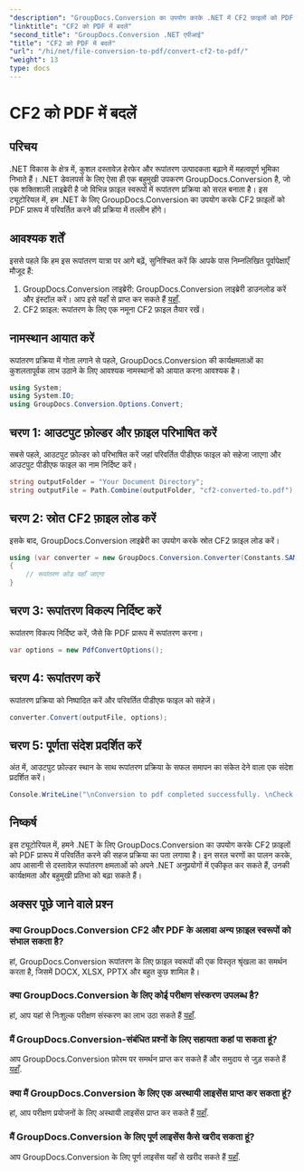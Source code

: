 ```yaml
---
"description": "GroupDocs.Conversion का उपयोग करके .NET में CF2 फ़ाइलों को PDF में कनवर्ट करना सीखें। अपने दस्तावेज़ प्रबंधन कार्यों को आसानी से सरल बनाएं।"
"linktitle": "CF2 को PDF में बदलें"
"second_title": "GroupDocs.Conversion .NET एपीआई"
"title": "CF2 को PDF में बदलें"
"url": "/hi/net/file-conversion-to-pdf/convert-cf2-to-pdf/"
"weight": 13
type: docs
---
```

# CF2 को PDF में बदलें

## परिचय
.NET विकास के क्षेत्र में, कुशल दस्तावेज़ हेरफेर और रूपांतरण उत्पादकता बढ़ाने में महत्वपूर्ण भूमिका निभाते हैं। .NET डेवलपर्स के लिए ऐसा ही एक बहुमुखी उपकरण GroupDocs.Conversion है, जो एक शक्तिशाली लाइब्रेरी है जो विभिन्न फ़ाइल स्वरूपों में रूपांतरण प्रक्रिया को सरल बनाता है। इस ट्यूटोरियल में, हम .NET के लिए GroupDocs.Conversion का उपयोग करके CF2 फ़ाइलों को PDF प्रारूप में परिवर्तित करने की प्रक्रिया में तल्लीन होंगे।
## आवश्यक शर्तें
इससे पहले कि हम इस रूपांतरण यात्रा पर आगे बढ़ें, सुनिश्चित करें कि आपके पास निम्नलिखित पूर्वापेक्षाएँ मौजूद हैं:
1. GroupDocs.Conversion लाइब्रेरी: GroupDocs.Conversion लाइब्रेरी डाउनलोड करें और इंस्टॉल करें। आप इसे यहाँ से प्राप्त कर सकते हैं [यहाँ](https://releases.groupdocs.com/conversion/net/).
2. CF2 फ़ाइल: रूपांतरण के लिए एक नमूना CF2 फ़ाइल तैयार रखें।

## नामस्थान आयात करें
रूपांतरण प्रक्रिया में गोता लगाने से पहले, GroupDocs.Conversion की कार्यक्षमताओं का कुशलतापूर्वक लाभ उठाने के लिए आवश्यक नामस्थानों को आयात करना आवश्यक है।
```csharp
using System;
using System.IO;
using GroupDocs.Conversion.Options.Convert;
```
## चरण 1: आउटपुट फ़ोल्डर और फ़ाइल परिभाषित करें
सबसे पहले, आउटपुट फ़ोल्डर को परिभाषित करें जहां परिवर्तित पीडीएफ फाइल को सहेजा जाएगा और आउटपुट पीडीएफ फाइल का नाम निर्दिष्ट करें।
```csharp
string outputFolder = "Your Document Directory";
string outputFile = Path.Combine(outputFolder, "cf2-converted-to.pdf");
```
## चरण 2: स्रोत CF2 फ़ाइल लोड करें
इसके बाद, GroupDocs.Conversion लाइब्रेरी का उपयोग करके स्रोत CF2 फ़ाइल लोड करें।
```csharp
using (var converter = new GroupDocs.Conversion.Converter(Constants.SAMPLE_CF2))
{
    // रूपांतरण कोड यहाँ जाएगा
}
```
## चरण 3: रूपांतरण विकल्प निर्दिष्ट करें
रूपांतरण विकल्प निर्दिष्ट करें, जैसे कि PDF प्रारूप में रूपांतरण करना।
```csharp
var options = new PdfConvertOptions();
```
## चरण 4: रूपांतरण करें
रूपांतरण प्रक्रिया को निष्पादित करें और परिवर्तित पीडीएफ फाइल को सहेजें।
```csharp
converter.Convert(outputFile, options);
```
## चरण 5: पूर्णता संदेश प्रदर्शित करें
अंत में, आउटपुट फ़ोल्डर स्थान के साथ रूपांतरण प्रक्रिया के सफल समापन का संकेत देने वाला एक संदेश प्रदर्शित करें।
```csharp
Console.WriteLine("\nConversion to pdf completed successfully. \nCheck output in {0}", outputFolder);
```

## निष्कर्ष
इस ट्यूटोरियल में, हमने .NET के लिए GroupDocs.Conversion का उपयोग करके CF2 फ़ाइलों को PDF प्रारूप में परिवर्तित करने की सहज प्रक्रिया का पता लगाया है। इन सरल चरणों का पालन करके, आप आसानी से दस्तावेज़ रूपांतरण क्षमताओं को अपने .NET अनुप्रयोगों में एकीकृत कर सकते हैं, उनकी कार्यक्षमता और बहुमुखी प्रतिभा को बढ़ा सकते हैं।
## अक्सर पूछे जाने वाले प्रश्न
### क्या GroupDocs.Conversion CF2 और PDF के अलावा अन्य फ़ाइल स्वरूपों को संभाल सकता है?
हां, GroupDocs.Conversion रूपांतरण के लिए फ़ाइल स्वरूपों की एक विस्तृत श्रृंखला का समर्थन करता है, जिसमें DOCX, XLSX, PPTX और बहुत कुछ शामिल है।
### क्या GroupDocs.Conversion के लिए कोई परीक्षण संस्करण उपलब्ध है?
हां, आप यहां से निःशुल्क परीक्षण संस्करण का लाभ उठा सकते हैं [यहाँ](https://releases.groupdocs.com/).
### मैं GroupDocs.Conversion-संबंधित प्रश्नों के लिए सहायता कहां पा सकता हूं?
आप GroupDocs.Conversion फ़ोरम पर समर्थन प्राप्त कर सकते हैं और समुदाय से जुड़ सकते हैं [यहाँ](https://forum.groupdocs.com/c/conversion/11).
### क्या मैं GroupDocs.Conversion के लिए एक अस्थायी लाइसेंस प्राप्त कर सकता हूं?
हां, आप परीक्षण प्रयोजनों के लिए अस्थायी लाइसेंस प्राप्त कर सकते हैं [यहाँ](https://purchase.groupdocs.com/temporary-license/).
### मैं GroupDocs.Conversion के लिए पूर्ण लाइसेंस कैसे खरीद सकता हूं?
आप GroupDocs.Conversion के लिए पूर्ण लाइसेंस यहाँ से खरीद सकते हैं [यहाँ](https://purchase.groupdocs.com/buy).